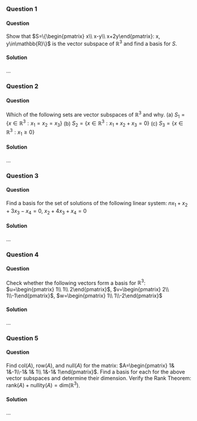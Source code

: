 ### Question 1

#### Question

Show that $S=\{\begin{pmatrix} x\\ x-y\\ x+2y\end{pmatrix}: x, y\in\mathbb{R}\}$ is the vector subspace of $\mathbb{R}^3$ and find a basis for $S$.

#### Solution

...

### Question 2

#### Question

Which of the following sets are vector subspaces of $\mathbb{R}^3$ and why. (a) $S_{1}=\{x\in\mathbb{R}^3: x_1= x_2= x_3\}$ (b) $S_{2}=\{x\in\mathbb{R}^3: x_1+ x_2+ x_3= 0\}$ (c) $S_{3}=\{x\in\mathbb{R}^3: x_1\geq 0\}$

#### Solution

...

### Question 3

#### Question

Find a basis for the set of solutions of the following linear system: $nx_1+ x_2+ 3x_3- x_4= 0$, $x_2+ 4x_3+ x_4= 0$

#### Solution

...

### Question 4

#### Question

Check whether the following vectors form a basis for $\mathbb{R}^3$: $u=\begin{pmatrix} 1\\ 1\\ 2\end{pmatrix}$, $v=\begin{pmatrix} 2\\ 1\\-1\end{pmatrix}$, $w=\begin{pmatrix} 1\\ 1\\-2\end{pmatrix}$

#### Solution

...

### Question 5

#### Question

Find $\text{col}(A)$, $\text{row}(A)$, and $\text{null}(A)$ for the matrix: $A=\begin{pmatrix} 1& 1&-1\\-1& 1& 1\\ 1&-1& 1\end{pmatrix}$. Find a basis for each for the above vector subspaces and determine their dimension. Verify the Rank Theorem: $\text{rank}(A)+\text{nullity}(A)=\text{dim}(\mathbb{R}^3)$.

#### Solution

...